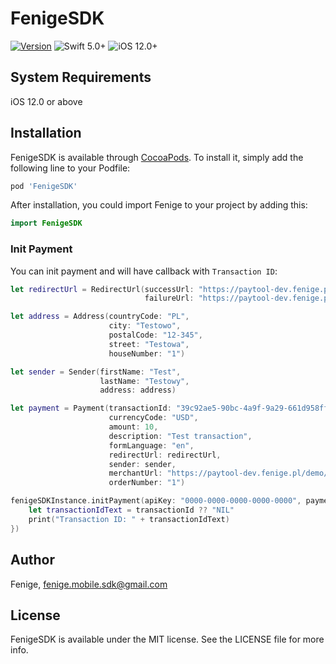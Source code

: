 # FenigeSDK

[![Version](https://img.shields.io/cocoapods/v/FenigeSDK.svg?style=flat)](https://cocoapods.org/pods/FenigeSDK)
![Swift 5.0+](https://img.shields.io/badge/Swift-5.0%2B-orange.svg)
![iOS 12.0+](https://img.shields.io/badge/iOS-12.0%2B-blue.svg)

## System Requirements
iOS 12.0 or above

## Installation

FenigeSDK is available through [CocoaPods](https://cocoapods.org). To install
it, simply add the following line to your Podfile:

```ruby
pod 'FenigeSDK'
```

After installation, you could import Fenige to your project by adding this:
```swift
import FenigeSDK
```

### Init Payment

You can init payment and will have callback with `Transaction ID`:
```swift
let redirectUrl = RedirectUrl(successUrl: "https://paytool-dev.fenige.pl/demo/?success=1",
                              failureUrl: "https://paytool-dev.fenige.pl/demo/?success=0")

let address = Address(countryCode: "PL",
                      city: "Testowo",
                      postalCode: "12-345",
                      street: "Testowa",
                      houseNumber: "1")

let sender = Sender(firstName: "Test",
                    lastName: "Testowy",
                    address: address)

let payment = Payment(transactionId: "39c92ae5-90bc-4a9f-9a29-661d958ffa41",
                      currencyCode: "USD",
                      amount: 10,
                      description: "Test transaction",
                      formLanguage: "en",
                      redirectUrl: redirectUrl,
                      sender: sender,
                      merchantUrl: "https://paytool-dev.fenige.pl/demo/",
                      orderNumber: "1")

fenigeSDKInstance.initPayment(apiKey: "0000-0000-0000-0000-0000", payment: payment, containerViewController: self, completion: { [weak self] (transactionId: String?) in
    let transactionIdText = transactionId ?? "NIL"
    print("Transaction ID: " + transactionIdText)
})
```

## Author

Fenige, fenige.mobile.sdk@gmail.com

## License

FenigeSDK is available under the MIT license. See the LICENSE file for more info.
